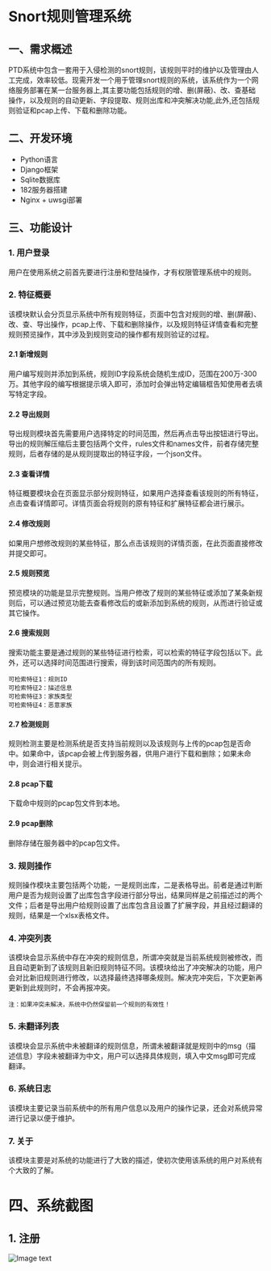 ﻿# Snort规则管理系统


## 一、需求概述

PTD系统中包含一套用于入侵检测的snort规则，该规则平时的维护以及管理由人工完成，效率较低。现需开发一个用于管理snort规则的系统，该系统作为一个网络服务部署在某一台服务器上,其主要功能包括规则的增、删(屏蔽)、改、查基础操作，以及规则的自动更新、字段提取、规则出库和冲突解决功能,此外,还包括规则验证和pcap上传、下载和删除功能。


## 二、开发环境

* Python语言
* Django框架
* Sqlite数据库
* 182服务器搭建
* Nginx + uwsgi部署


## 三、功能设计

### 1. 用户登录

用户在使用系统之前首先要进行注册和登陆操作，才有权限管理系统中的规则。

### 2. 特征概要
该模块默认会分页显示系统中所有规则特征，页面中包含对规则的增、删(屏蔽)、改、查、导出操作，pcap上传、下载和删除操作，以及规则特征详情查看和完整规则预览操作，其中涉及到规则变动的操作都有规则验证的过程。

#### 2.1 新增规则

用户编写规则并添加到系统，规则ID字段系统会随机生成ID，范围在200万-300万。其他字段的编写根据提示填入即可，添加时会弹出特定编辑框告知使用者去填写特定字段。

#### 2.2 导出规则

导出规则模块首先需要用户选择特定的时间范围，然后再点击导出按钮进行导出。导出的规则解压缩后主要包括两个文件，rules文件和names文件，前者存储完整规则，后者存储的是从规则提取出的特征字段，一个json文件。

#### 2.3 查看详情
特征概要模块会在页面显示部分规则特征，如果用户选择查看该规则的所有特征，点击查看详情即可。详情页面会将规则的原有特征和扩展特征都会进行展示。
    
#### 2.4 修改规则
如果用户想修改规则的某些特征，那么点击该规则的详情页面，在此页面直接修改并提交即可。

#### 2.5 规则预览
预览模块的功能是显示完整规则。当用户修改了规则的某些特征或添加了某条新规则后，可以通过预览功能去查看修改后的或新添加到系统的规则，从而进行验证或其它操作。

#### 2.6 搜索规则
搜索功能主要是通过规则的某些特征进行检索，可以检索的特征字段包括以下。此外，还可以选择时间范围进行搜索，得到该时间范围内的所有规则。
```
可检索特征1：规则ID
可检索特征2：描述信息
可检索特征3：家族类型
可检索特征4：恶意家族
```
#### 2.7 检测规则
规则检测主要是检测系统是否支持当前规则以及该规则与上传的pcap包是否命中。如果命中，该pcap会被上传到服务器，供用户进行下载和删除；如果未命中，则会进行相关提示。
#### 2.8 pcap下载
下载命中规则的pcap包文件到本地。
#### 2.9 pcap删除
删除存储在服务器中的pcap包文件。
### 3. 规则操作
规则操作模块主要包括两个功能，一是规则出库，二是表格导出。前者是通过判断用户是否为规则设置了出库包含字段进行部分导出，结果同样是之前描述过的两个文件；后者是导出用户给规则设置了出库包含且设置了扩展字段，并且经过翻译的规则，结果是一个xlsx表格文件。
### 4. 冲突列表
该模块会显示系统中存在冲突的规则信息，所谓冲突就是当前系统规则被修改，而且自动更新到了该规则且新旧规则特征不同。该模块给出了冲突解决的功能，用户会对比新旧规则进行修改，以选择最终选择哪条规则。解决完冲突后，下次更新再更新到此规则时，不会再报冲突。
```
注：如果冲突未解决，系统中仍然保留前一个规则的有效性！
```
### 5. 未翻译列表
该模块会显示系统中未被翻译的规则信息，所谓未被翻译就是规则中的msg（描述信息）字段未被翻译为中文，用户可以选择具体规则，填入中文msg即可完成翻译。
### 6. 系统日志
该模块主要记录当前系统中的所有用户信息以及用户的操作记录，还会对系统异常进行记录以便于维护。
### 7. 关于
该模块主要是对系统的功能进行了大致的描述，使初次使用该系统的用户对系统有个大致的了解。
# 四、系统截图
## 1. 注册
![Image text](https://raw.githubusercontent.com/TracyPro/snort-system/master/snort-system/images/register.png)